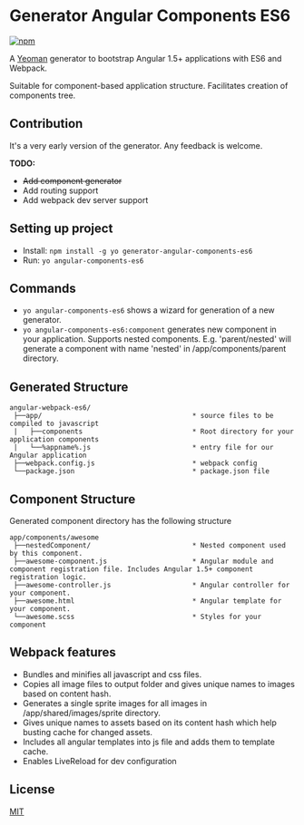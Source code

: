 # Generator Angular Components ES6
[![npm](https://img.shields.io/npm/l/generator-angular2-webpack-starter.svg)](http://opensource.org/licenses/MIT)

A [Yeoman](http://yeoman.io) generator to bootstrap Angular 1.5+ applications with ES6 and Webpack.

Suitable for component-based application structure. Facilitates creation of components tree.

## Contribution
It's a very early version of the generator. Any feedback is welcome.

**TODO:**
* ~~Add component generator~~
* Add routing support
* Add webpack dev server support

## Setting up project

* Install: `npm install -g yo generator-angular-components-es6`
* Run: `yo angular-components-es6`

## Commands
* `yo angular-components-es6` shows a wizard for generation of a new generator.
* `yo angular-components-es6:component` generates new component in your application. Supports nested components. E.g. 'parent/nested' will generate a component with name 'nested' in /app/components/parent directory.

## Generated Structure
```
angular-webpack-es6/
 ├──app/                                     * source files to be compiled to javascript
 |   ├──components                           * Root directory for your application components
 |   └──%appname%.js                         * entry file for our Angular application
 ├──webpack.config.js                        * webpack config
 └──package.json                             * package.json file

```

## Component Structure
Generated component directory has the following structure
```
app/components/awesome
 ├──nestedComponent/                         * Nested component used by this component.
 ├──awesome-component.js                     * Angular module and component registration file. Includes Angular 1.5+ component registration logic.
 ├──awesome-controller.js                    * Angular controller for your component.
 ├──awesome.html                             * Angular template for your component.
 └──awesome.scss                             * Styles for your component
```

## Webpack features
* Bundles and minifies all javascript and css files.
* Copies all image files to output folder and gives unique names to images based on content hash.
* Generates a single sprite images for all images in /app/shared/images/sprite directory.
* Gives unique names to assets based on its content hash which help busting cache for changed assets.
* Includes all angular templates into js file and adds them to template cache.
* Enables LiveReload for dev configuration

## License
[MIT](/LICENSE)
